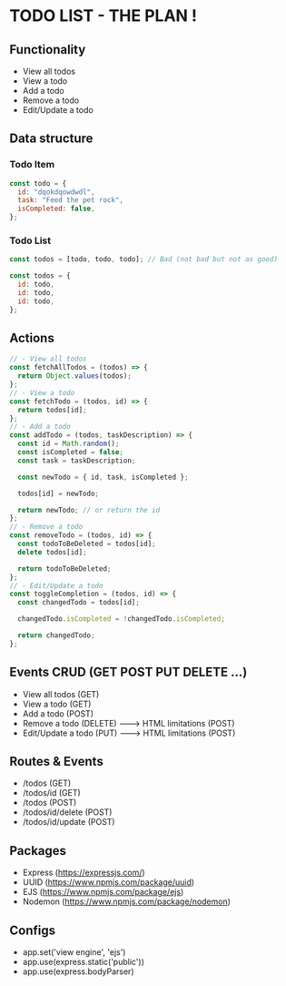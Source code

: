 # TODO LIST - THE PLAN !

## Functionality

- View all todos
- View a todo
- Add a todo
- Remove a todo
- Edit/Update a todo

## Data structure

### Todo Item

```jsx
const todo = {
  id: "dqokdqowdwdl",
  task: "Feed the pet rock",
  isCompleted: false,
};
```

### Todo List

```jsx
const todos = [todo, todo, todo]; // Bad (not bad but not as good)

const todos = {
  id: todo,
  id: todo,
  id: todo,
};
```

## Actions

```jsx
// - View all todos
const fetchAllTodos = (todos) => {
  return Object.values(todos);
};
// - View a todo
const fetchTodo = (todos, id) => {
  return todos[id];
};
// - Add a todo
const addTodo = (todos, taskDescription) => {
  const id = Math.random();
  const isCompleted = false;
  const task = taskDescription;

  const newTodo = { id, task, isCompleted };

  todos[id] = newTodo;

  return newTodo; // or return the id
};
// - Remove a todo
const removeTodo = (todos, id) => {
  const todoToBeDeleted = todos[id];
  delete todos[id];

  return todoToBeDeleted;
};
// - Edit/Update a todo
const toggleCompletion = (todos, id) => {
  const changedTodo = todos[id];

  changedTodo.isCompleted = !changedTodo.isCompleted;

  return changedTodo;
};
```

## Events CRUD (GET POST PUT DELETE ...)

- View all todos (GET)
- View a todo (GET)
- Add a todo (POST)
- Remove a todo (DELETE) ---> HTML limitations (POST)
- Edit/Update a todo (PUT) ---> HTML limitations (POST)

## Routes & Events

- /todos (GET)
- /todos/id (GET)
- /todos (POST)
- /todos/id/delete (POST)
- /todos/id/update (POST)

## Packages

- Express (https://expressjs.com/)
- UUID (https://www.npmjs.com/package/uuid)
- EJS (https://www.npmjs.com/package/ejs)
- Nodemon (https://www.npmjs.com/package/nodemon)

## Configs

- app.set('view engine', 'ejs')
- app.use(express.static('public'))
- app.use(express.bodyParser)
